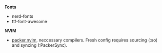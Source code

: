 **Fonts**
  - nerd-fonts
  - ttf-font-awesome

**NVIM**
  - [packer.nvim](https://github.com/wbthomason/packer.nvim), neccessary compilers. Fresh config requires sourcing (:so) and syncing (:PackerSync).
